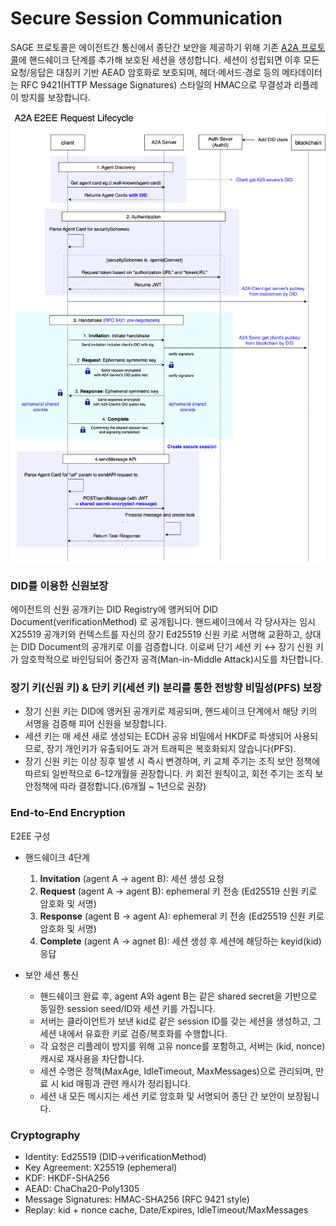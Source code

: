 # Secure Session Communication

SAGE 프로토콜은 에이전트간 통신에서 종단간 보안을 제공하기 위해 기존 [A2A 프로토콜](https://a2a-protocol.org/latest/topics/what-is-a2a/#a2a-request-lifecycle)에 핸드쉐이크 단계를 추가해 보호된 세션을 생성합니다. 세션이 성립되면 이후 모든 요청/응답은 대칭키 기반 AEAD 암호화로 보호되며, 헤더·메서드·경로 등의 메타데이터는 RFC 9421(HTTP Message Signatures) 스타일의 HMAC으로 무결성과 리플레이 방지를 보장합니다.

![E2EE request lifecycle Diagram](./assets/SAGE-E2EE-request-lifecycle.png)

### DID를 이용한 신원보장

에이전트의 신원 공개키는 DID Registry에 앵커되어 DID Document(verificationMethod) 로 공개됩니다. 핸드셰이크에서 각 당사자는 임시 X25519 공개키와 컨텍스트를 자신의 장기 Ed25519 신원 키로 서명해 교환하고, 상대는 DID Document의 공개키로 이를 검증합니다. 이로써 단기 세션 키 ↔ 장기 신원 키가 암호학적으로 바인딩되어 중간자 공격(Man-in-Middle Attack)시도를 차단합니다.

### 장기 키(신원 키) & 단키 키(세션 키) 분리를 통한 전방향 비밀성(PFS) 보장

- 장기 신원 키는 DID에 앵커된 공개키로 제공되며, 핸드셰이크 단계에서 해당 키의 서명을 검증해 피어 신원을 보장합니다.
- 세션 키는 매 세션 새로 생성되는 ECDH 공유 비밀에서 HKDF로 파생되어 사용되므로, 장기 개인키가 유출되어도 과거 트래픽은 복호화되지 않습니다(PFS).
- 장기 신원 키는 이상 징후 발생 시 즉시 변경하며, 키 교체 주기는 조직 보안 정책에 따르되 일반적으로 6–12개월을 권장합니다. 키 회전 원칙이고, 회전 주기는 조직 보안정책에 따라 결정합니다.(6개월 ~ 1년으로 권장)

### End-to-End Encryption

E2EE 구성

- 핸드쉐이크
  4단계

  1. **Invitation** (agent A -> agent B): 세션 생성 요청
  2. **Request** (agent A -> agent B): ephemeral 키 전송 (Ed25519 신원 키로 암호화 및 서명)
  3. **Response** (agent B -> agent A): ephemeral 키 전송 (Ed25519 신원 키로 암호화 및 서명)
  4. **Complete** (agent A -> agnet B): 세션 생성 후 세션에 해당하는 keyid(kid) 응답

- 보안 세션 통신
  - 핸드쉐이크 완료 후, agent A와 agent B는 같은 shared secret을 기반으로 동일한 session seed/ID와 세션 키를 가집니다.
  - 서버는 클라이언트가 보낸 kid로 같은 session ID를 갖는 세션을 생성하고, 그 세션 내에서 유효한 키로 검증/복호화를 수행합니다.
  - 각 요청은 리플레이 방지를 위해 고유 nonce를 포함하고, 서버는 (kid, nonce) 캐시로 재사용을 차단합니다.
  - 세션 수명은 정책(MaxAge, IdleTimeout, MaxMessages)으로 관리되며, 만료 시 kid 매핑과 관련 캐시가 정리됩니다.
  - 세션 내 모든 메시지는 세션 키로 암호화 및 서명되어 종단 간 보안이 보장됩니다.

### Cryptography

- Identity: Ed25519 (DID→verificationMethod)
- Key Agreement: X25519 (ephemeral)
- KDF: HKDF-SHA256
- AEAD: ChaCha20-Poly1305
- Message Signatures: HMAC-SHA256 (RFC 9421 style)
- Replay: kid + nonce cache, Date/Expires, IdleTimeout/MaxMessages

